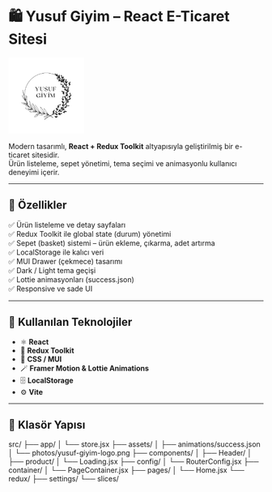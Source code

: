 # 🛍️ Yusuf Giyim – React E-Ticaret Sitesi

<img src="./src/assets/photos/yusuf-giyim-logo.png" alt="Yusuf Giyim Logo" width="150"/>

Modern tasarımlı, **React + Redux Toolkit** altyapısıyla geliştirilmiş bir e-ticaret sitesidir.  
Ürün listeleme, sepet yönetimi, tema seçimi ve animasyonlu kullanıcı deneyimi içerir.

---

## 🚀 Özellikler

✅ Ürün listeleme ve detay sayfaları  
✅ Redux Toolkit ile global state (durum) yönetimi  
✅ Sepet (basket) sistemi – ürün ekleme, çıkarma, adet artırma  
✅ LocalStorage ile kalıcı veri  
✅ MUI Drawer (çekmece) tasarımı  
✅ Dark / Light tema geçişi  
✅ Lottie animasyonları (success.json)  
✅ Responsive ve sade UI

---

## 🧱 Kullanılan Teknolojiler

- ⚛️ **React**
- 🧰 **Redux Toolkit**
- 💅 **CSS / MUI**
- 🪄 **Framer Motion & Lottie Animations**
- 🗄️ **LocalStorage**
- ⚙️ **Vite**

---

## 📂 Klasör Yapısı

src/
├── app/
│ └── store.jsx
├── assets/
│ ├── animations/success.json
│ └── photos/yusuf-giyim-logo.png
├── components/
│ ├── Header/
│ ├── product/
│ └── Loading.jsx
├── config/
│ └── RouterConfig.jsx
├── container/
│ └── PageContainer.jsx
├── pages/
│ └── Home.jsx
└── redux/
├── settings/
└── slices/


